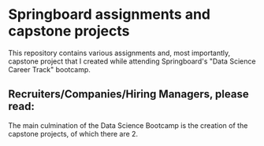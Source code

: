 # Springboard assignments and capstone projects

This repository contains various assignments and, most importantly, capstone project that I created while attending Springboard's "Data Science Career Track" bootcamp.

## Recruiters/Companies/Hiring Managers, please read:
The main culmination of the Data Science Bootcamp is the creation of the capstone projects, of which there are 2.
